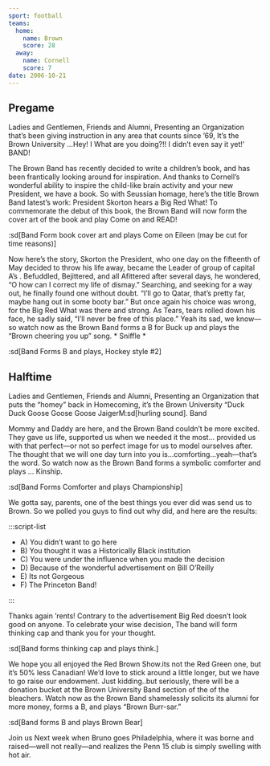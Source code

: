 ```yaml
---
sport: football
teams:
  home:
    name: Brown
    score: 28
  away:
    name: Cornell
    score: 7
date: 2006-10-21
---
```


## Pregame

Ladies and Gentlemen, Friends and Alumni, Presenting an Organization that’s been giving instruction in any area that counts since ’69, It’s the Brown University ...Hey! I What are you doing?!! I didn’t even say it yet!’ BAND!

The Brown Band has recently decided to write a children’s book, and has been frantically looking around for inspiration. And thanks to Cornell’s wonderful ability to inspire the child-like brain activity and your new President, we have a book. So with Seussian homage, here’s the title Brown Band latest’s work: President Skorton hears a Big Red What! To commemorate the debut of this book, the Brown Band will now form the cover art of the book and play Come on and READ!

:sd[Band Form book cover art and plays Come on Eileen (may be cut for time reasons)]

Now here’s the story, Skorton the President, who one day on the fifteenth of May decided to throw his life away, became the Leader of group of capital A’s . Befuddled, Bejittered, and all Afittered after several days, he wondered, “O how can I correct my life of dismay.” Searching, and seeking for a way out, he finally found one without doubt. “I’ll go to Qatar, that’s pretty far, maybe hang out in some booty bar.” But once again his choice was wrong, for the Big Red What was there and strong. As Tears, tears rolled down his face, he sadly said, “I’ll never be free of this place.” Yeah its sad, we know—so watch now as the Brown Band forms a B for Buck up and plays the “Brown cheering you up” song. \* Sniffle \*

:sd[Band Forms B and plays, Hockey style #2]

## Halftime

Ladies and Gentlemen, Friends and Alumni, Presenting an Organization that puts the “homey” back in Homecoming, it’s the Brown University “Duck Duck Goose Goose Goose JaigerM:sd[hurling sound]. Band

Mommy and Daddy are here, and the Brown Band couldn’t be more excited. They gave us life, supported us when we needed it the most... provided us with that perfect—or not so perfect image for us to model ourselves after. The thought that we will one day turn into you is…comforting…yeah—that’s the word. So watch now as the Brown Band forms a symbolic comforter and plays … Kinship.

:sd[Band Forms Comforter and plays Championship]

We gotta say, parents, one of the best things you ever did was send us to Brown. So we polled you guys to find out why did, and here are the results:

:::script-list

- A) You didn’t want to go here
- B) You thought it was a Historically Black institution
- C) You were under the influence when you made the decision
- D) Because of the wonderful advertisement on Bill O’Reilly
- E) Its not Gorgeous
- F) The Princeton Band!

:::

Thanks again ’rents! Contrary to the advertisement Big Red doesn’t look good on anyone. To celebrate your wise decision, The band will form thinking cap and thank you for your thought.

:sd[Band forms thinking cap and plays think.]

We hope you all enjoyed the Red Brown Show.its not the Red Green one, but it’s 50% less Canadian! We’d love to stick around a little longer, but we have to go raise our endowment. Just kidding..but seriously, there will be a donation bucket at the Brown University Band section of the of the bleachers. Watch now as the Brown Band shamelessly solicits its alumni for more money, forms a B, and plays “Brown Burr-sar.”

:sd[Band forms B and plays Brown Bear]

Join us Next week when Bruno goes Philadelphia, where it was borne and raised—well not really—and realizes the Penn 15 club is simply swelling with hot air.
